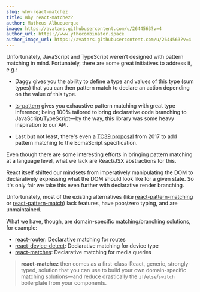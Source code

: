 ```yaml
---
slug: why-react-matchez
title: Why react-matchez?
author: Matheus Albuquerque
image: https://avatars.githubusercontent.com/u/2644563?v=4
author_url: https://www.ythecombinator.space
author_image_url: https://avatars.githubusercontent.com/u/2644563?v=4
---
```


Unfortunately, JavaScript and TypeScript weren’t designed with pattern matching
in mind. Fortunately, there are some great initiatives to address it, e.g.:

- [Daggy](https://github.com/fantasyland/daggy) gives you the ability to define
  a type and values of this type (sum types) that you can then pattern match to
  declare an action depending on the value of this type.

- [ts-pattern](https://github.com/gvergnaud/ts-pattern) gives you exhaustive
  pattern matching with great type inference; being 100% tailored to bring
  declarative code branching to JavaScript/TypeScript—by the way, this library
  was some heavy inspiration to our API.

- Last but not least, there's even a
  [TC39 proposal](https://github.com/tc39/proposal-pattern-matching) from 2017
  to add pattern matching to the EcmaScript specification.

Even though there are some interesting efforts in bringing pattern matching at a
language level, what we lack are React/JSX abstractions for this.

React itself shifted our mindsets from imperatively manipulating the DOM to
declaratively expressing what the DOM should look like for a given state. So
it's only fair we take this even further with declarative render branching.

Unfortunately, most of the existing alternatives (like
[react-pattern-matching](https://github.com/joshblack/react-pattern-matching) or
[react-pattern-match](https://github.com/tkh44/react-pattern-match)) lack
features, have poor/zero typing, and are unmaintained.

What we have, though, are domain-specific matching/branching solutions, for
example:

- [react-router](https://github.com/remix-run/react-router): Declarative
  matching for routes
- [react-device-detect](https://github.com/duskload/react-device-detect):
  Declarative matching for device type
- [react-matches](https://github.com/souporserious/react-matches): Declarative
  matching for media queries

> **react-matchez** then comes as a first-class-React, generic, strongly-typed,
> solution that you can use to build your own domain-specific matching
> solutions—and reduce drastically the `if`/`else`/`switch` boilerplate from
> your components.
